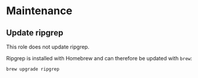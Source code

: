 # Maintenance

## Update ripgrep

This role does not update ripgrep.

Ripgrep is installed with Homebrew and can therefore be updated with `brew`:

```sh
brew upgrade ripgrep
```
